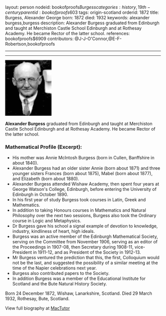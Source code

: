 layout: person
nodeid: bookofproofs$Burgess
categories: history,19th-century
parentid: bookofproofs$603
tags: origin-scotland
orderid: 1872
title: Burgess, Alexander George
born: 1872
died: 1932
keywords: alexander burgess,burgess
description: Alexander Burgess graduated from Edinburgh and taught at Merchiston Castle School Edinburgh and at Rothesay Academy. He became Rector of the latter school.
references: bookofproofs$6909
contributors: @J-J-O'Connor,@E-F-Robertson,bookofproofs

---



---

![Burgess.jpg](https://github.com/bookofproofs/bookofproofs.github.io/blob/main/_sources/_assets/images/portraits/Burgess.jpg?raw=true)

**Alexander Burgess** graduated from Edinburgh and taught at Merchiston Castle School Edinburgh and at Rothesay Academy. He became Rector of the latter school.

### Mathematical Profile (Excerpt):
* His mother was  Annie McIntosh Burgess (born in Cullen, Banffshire in about 1840).
* Alexander Burgess had an older sister Annie (born about 1871) and three younger sisters Frances (born about 1875), Mabel (born about 1877), and Elizabeth (born about 1880).
* Alexander Burgess attended Wishaw Academy, then spent four years at George Watson's College, Edinburgh, before entering the University of Edinburgh in October 1890.
* In his first year of study Burgess took courses in Latin, Greek and Mathematics.
* In addition to taking Honours courses in Mathematics and Natural Philosophy over the next two sessions, Burgess also took the Ordinary course in Logic and Metaphysics.
* Dr Burgess gave his school a signal example of devotion to knowledge, industry, kindliness of heart, high ideals.
* Burgess was an active member of the Edinburgh Mathematical Society, serving on the Committee from November 1906, serving as an editor of the Proceedings in 1907-08, then Secretary during 1908-11, vice-President in 1911-12, and as President of the Society in 1912-13.
* Mr Burgess ventured the prediction that this, the first, Colloquium would not be the last, and suggested the possibility of a similar meeting at the time of the Napier celebrations next year.
* Burgess also contributed papers to the Society.
* In addition Burgess was a member of the Educational Institute for Scotland and the Bute Natural History Society.

Born 24 December 1872, Wishaw, Lanarkshire, Scotland. Died 29 March 1932, Rothesay, Bute, Scotland.

View full biography at [MacTutor](https://mathshistory.st-andrews.ac.uk/Biographies/Burgess/)
